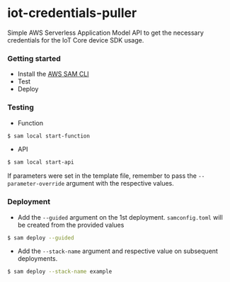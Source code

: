 # iot-credentials-puller
Simple AWS Serverless Application Model API to get the necessary credentials for the IoT Core device SDK usage.

### Getting started

- Install the [AWS SAM CLI](https://docs.aws.amazon.com/serverless-application-model/latest/developerguide/serverless-sam-cli-install.html)
- Test
- Deploy

### Testing

- Function
```sh
$ sam local start-function
```

- API
```sh
$ sam local start-api
```

If parameters were set in the template file, remember to pass the `--parameter-override` argument with the respective values.

### Deployment

- Add the `--guided` argument on the 1st deployment. `samconfig.toml` will be created from the provided values
```sh
$ sam deploy --guided
```

- Add the `--stack-name` argument and respective value on subsequent deployments.
```sh
$ sam deploy --stack-name example
```
